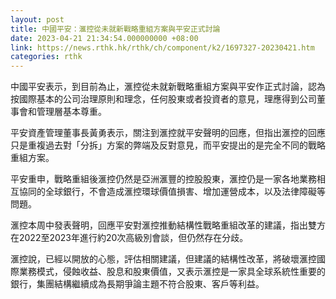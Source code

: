 ```yaml
---
layout: post
title: 中國平安：滙控從未就新戰略重組方案與平安正式討論
date: 2023-04-21 21:34:54.000000000 +08:00
link: https://news.rthk.hk/rthk/ch/component/k2/1697327-20230421.htm
categories: rthk
---
```


中國平安表示，到目前為止，滙控從未就新戰略重組方案與平安作正式討論，認為按國際基本的公司治理原則和理念，任何股東或者投資者的意見，理應得到公司董事會和管理層基本尊重。

平安資產管理董事長黃勇表示，關注到滙控就平安聲明的回應，但指出滙控的回應只是重複過去對「分拆」方案的弊端及反對意見，而平安提出的是完全不同的戰略重組方案。

平安重申，戰略重組後滙控仍然是亞洲滙豐的控股股東，滙控仍是一家各地業務相互協同的全球銀行，不會造成滙控環球價值損害、增加運營成本，以及法律障礙等問題。

滙控本周中發表聲明，回應平安對滙控推動結構性戰略重組改革的建議，指出雙方在2022至2023年進行約20次高級別會談，但仍然存在分歧。

滙控說，已經以開放的心態，評估相關建議，但建議的結構性改革，將破壞滙控國際業務模式，侵蝕收益、股息和股東價值，又表示滙控是一家具全球系統性重要的銀行，集團結構繼續成為長期爭論主題不符合股東、客戶等利益。
